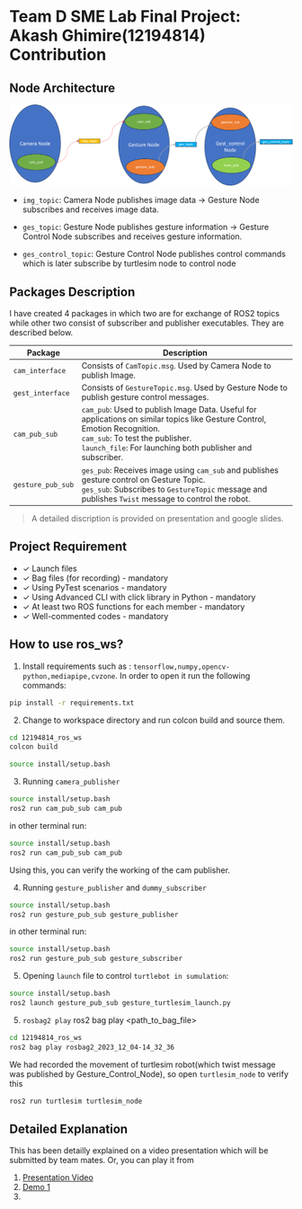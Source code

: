 # Team D SME Lab Final Project: Akash Ghimire(12194814) Contribution

## Node Architecture

<div align="center">
  <img src="images/final_project_arch.png" alt="images">
</div>

- `img_topic`: Camera Node publishes image data -> Gesture Node subscribes and receives image data.


- `ges_topic`: Gesture Node publishes gesture information -> Gesture Control Node subscribes and receives gesture information.


- `ges_control_topic`: Gesture Control Node publishes control commands which is later subscribe by turtlesim node to control node 

## Packages Description

I have created 4 packages in which two are for exchange of ROS2 topics while other two consist of subscriber and publisher executables.  They are described below. 


| Package         | Description |
| --------------- | ----------- |
| `cam_interface` | Consists of `CamTopic.msg`. Used by Camera Node to publish Image. |
| `gest_interface`| Consists of `GestureTopic.msg`. Used by Gesture Node to publish gesture control messages. |
| `cam_pub_sub`   | `cam_pub`: Used to publish Image Data. Useful for applications on similar topics like Gesture Control, Emotion Recognition.<br>`cam_sub`: To test the publisher.<br>`launch_file`: For launching both publisher and subscriber. |
| `gesture_pub_sub` | `ges_pub`: Receives image using `cam_sub` and publishes gesture control on Gesture Topic.<br>`ges_sub`: Subscribes to `GestureTopic` message and publishes `Twist` message to control the robot. |


> A detailed discription is provided on presentation and google slides. 


## Project Requirement

- ✓ Launch files
- ✓ Bag files (for recording) - mandatory
- ✓ Using PyTest scenarios - mandatory
- ✓ Using Advanced CLI with click library in Python - mandatory
- ✓ At least two ROS functions for each member - mandatory
- ✓ Well-commented codes - mandatory



## How to use ros_ws?

1. Install requirements such as : `tensorflow,numpy,opencv-python,mediapipe,cvzone`. In order to open it run the following commands: 
```bash
pip install -r requirements.txt
```

2. Change to workspace directory and run colcon build and source them. 
```bash
cd 12194814_ros_ws
colcon build
```

```bash
source install/setup.bash
```

3. Running `camera_publisher`
```bash
source install/setup.bash
ros2 run cam_pub_sub cam_pub
```

in other terminal run: 
```bash
source install/setup.bash
ros2 run cam_pub_sub cam_pub
```
Using this, you can verify the working of the cam publisher. 

4. Running `gesture_publisher` and `dummy_subscriber`

```bash
source install/setup.bash
ros2 run gesture_pub_sub gesture_publisher
```

in other terminal run: 
```bash
source install/setup.bash
ros2 run gesture_pub_sub gesture_subscriber
```

5. Opening `launch` file to control `turtlebot in sumulation`:
```bash
source install/setup.bash
ros2 launch gesture_pub_sub gesture_turtlesim_launch.py
```

5. `rosbag2 play`
ros2 bag play <path_to_bag_file>
```bash
cd 12194814_ros_ws
ros2 bag play rosbag2_2023_12_04-14_32_36
```
We had recorded the movement of turtlesim robot(which twist message was published by Gesture_Control_Node), so open `turtlesim_node` to verify this 

```bash
ros2 run turtlesim turtlesim_node
```

## Detailed Explanation

This has been detailly explained on a video presentation which will be submitted by team mates. Or, you can play it from

1. [Presentation Video]()
2. [Demo 1](https://www.youtube.com/watch?v=NtJKkORPFKY&ab_channel=AKASHGHIMIRE)
3. 